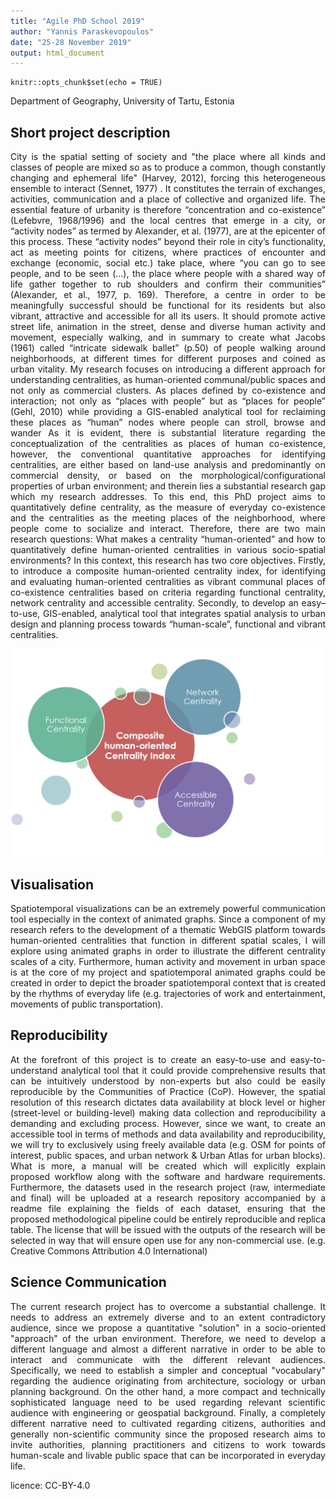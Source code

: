 ```yaml
---
title: "Agile PhD School 2019"
author: "Yannis Paraskevopoulos"
date: "25-28 November 2019"
output: html_document
---
```


```{r setup, include=FALSE}
knitr::opts_chunk$set(echo = TRUE)
```
<style>
body {
text-align: justify}
</style>

Department of Geography, University of Tartu, Estonia

## Short project description 
City is the spatial setting of society and "the place where all kinds and classes of people are mixed so as to produce a common, though constantly changing and ephemeral life" (Harvey, 2012), forcing this heterogeneous ensemble to interact (Sennet, 1977) . It constitutes the terrain of exchanges, activities, communication and a place of collective and organized life. The essential feature of urbanity is therefore “concentration and co-existence” (Lefebvre, 1968/1996)  and the local centres that emerge in a city, or “activity nodes” as termed by Alexander, et al. (1977), are at the epicenter of this process. These “activity nodes” beyond their role in city’s functionality, act as meeting points for citizens, where practices of encounter and exchange (economic, social etc.) take place, where “you can go to see people, and to be seen (…), the place where people with a shared way of life gather together to rub shoulders and confirm their communities” (Alexander, et al., 1977, p. 169). Therefore, a centre in order to be meaningfully successful should be functional for its residents but also vibrant, attractive and accessible for all its users. It should promote active street life, animation in the street, dense and diverse human activity and movement, especially walking, and in summary to create what Jacobs (1961)  called “intricate sidewalk ballet” (p.50) of people walking around neighborhoods, at different times for different purposes and coined as urban vitality. My research focuses on introducing a different approach for understanding centralities, as human-oriented communal/public spaces and not only as commercial clusters. As places defined by co-existence and interaction; not only as “places with people” but as “places for people” (Gehl, 2010)  while providing a GIS-enabled analytical tool for reclaiming these places as “human” nodes where people can stroll, browse and wander
As it is evident, there is substantial literature regarding the conceptualization of the centralities as places of human co-existence, however, the conventional quantitative approaches for identifying centralities, are either based on land-use analysis and predominantly on commercial density, or based on the morphological/configurational properties of urban environment; and therein lies a substantial research gap which my research addresses. To this end, this PhD project aims to quantitatively define centrality, as the measure of everyday co-existence and the centralities as the meeting places of the neighborhood, where people come to socialize and interact. Therefore, there are two main research questions: What makes a centrality “human-oriented” and how to quantitatively define human-oriented centralities in various socio-spatial environments? In this context, this research has two core objectives. Firstly, to introduce a composite human-oriented centrality index, for identifying and evaluating human-oriented centralities as vibrant communal places of co-existence centralities based on criteria regarding functional centrality, network centrality and accessible centrality. Secondly, to develop an easy–to-use, GIS-enabled, analytical tool that integrates spatial analysis to urban design and planning process towards “human-scale”, functional and vibrant centralities.

![Conceptualization of the Composite human-oriented Centrality index](Graph_v2.png) 

## Visualisation

Spatiotemporal visualizations can be an extremely powerful communication tool especially in the context of animated graphs. Since a component of my research refers to the development of a thematic WebGIS platform towards human-oriented centralities that function in different spatial scales, I will explore using animated graphs in order to illustrate the different centrality scales of a city. Furthermore, human activity and movement in urban space is at the core of my project and spatiotemporal animated graphs could be created in order to depict the broader spatiotemporal context that is created by the rhythms of everyday life (e.g. trajectories of work and entertainment, movements of public transportation).              


## Reproducibility 

At the forefront of this project is to create an easy-to-use and easy-to-understand analytical tool that it could provide comprehensive results that can be intuitively understood by non-experts but also could be easily reproducible by the Communities of Practice (CoP). However, the spatial resolution of this research dictates data availability at block level or higher (street-level or building-level) making data collection and reproducibility a demanding and excluding process. However, since we want, to create an accessible tool in terms of methods and data availability and reproducibility, we will try to exclusively using freely available data (e.g. OSM for points of interest, public spaces, and urban network & Urban Atlas for urban blocks). What is more, a manual will be created which will explicitly explain proposed workflow along with the software and hardware requirements. Furthermore, the datasets used in the research project (raw, intermediate and final) will be uploaded at a research repository accompanied by a readme file explaining the fields of each dataset, ensuring that the proposed methodological pipeline could be entirely reproducible and replica table. The license that will be issued with the outputs of the research will be selected in way that will ensure open use for any non-commercial use. (e.g. Creative Commons Attribution 4.0 International)     

## Science Communication 

The current research project has to overcome a substantial challenge. It needs to address an extremely diverse and to an extent contradictory audience, since we propose a quantitative "solution" in a socio-oriented "approach" of the urban environment. Therefore, we need to develop a different language and almost a different narrative in order to be able to interact and communicate with the different relevant audiences. Specifically, we need to establish a simpler and conceptual "vocabulary" regarding the audience originating from architecture, sociology or urban planning background. On the other hand, a more compact and technically sophisticated language need to be used regarding relevant scientific audience with engineering or geospatial background. Finally, a completely different narrative need to cultivated regarding citizens, authorities and generally non-scientific community since the proposed research aims to invite authorities, planning practitioners and citizens to work towards human-scale and livable public space that can be incorporated in everyday life.


licence: CC-BY-4.0
